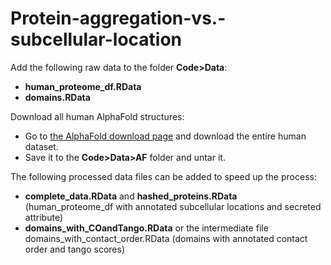 # Protein-aggregation-vs.-subcellular-location

Add the following raw data to the folder **Code>Data**:
- **human_proteome_df.RData**
-  **domains.RData**

Download all human AlphaFold structures:
- Go to [the AlphaFold download page](https://www.alphafold.ebi.ac.uk/download) and download the entire human dataset.
- Save it to the **Code>Data>AF** folder and untar it.

The following processed data files can be added to speed up the process:
-  **complete_data.RData** and **hashed_proteins.RData** (human_proteome_df with annotated subcellular locations and secreted attribute)
-  **domains_with_COandTango.RData** or the intermediate file domains_with_contact_order.RData (domains with annotated contact order and tango scores)
